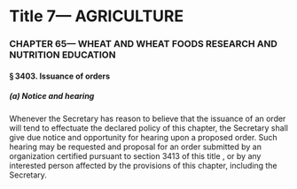 
# Title 7— AGRICULTURE
### CHAPTER 65— WHEAT AND WHEAT FOODS RESEARCH AND NUTRITION EDUCATION
#### § 3403. Issuance of orders
##### (a) Notice and hearing

Whenever the Secretary has reason to believe that the issuance of an order will tend to effectuate the declared policy of this chapter, the Secretary shall give due notice and opportunity for hearing upon a proposed order. Such hearing may be requested and proposal for an order submitted by an organization certified pursuant to section 3413 of this title , or by any interested person affected by the provisions of this chapter, including the Secretary.
